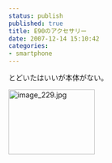```yaml
---
status: publish
published: true
title: E90のアクセサリー
date: 2007-12-14 15:10:42
categories:
- smartphone
---
```

とどいたはいいが本体がない。

<img src="http://junkai.org/blog/wp-content/uploads/image_229.jpg" alt="image_229.jpg" height="128" width="170" />

